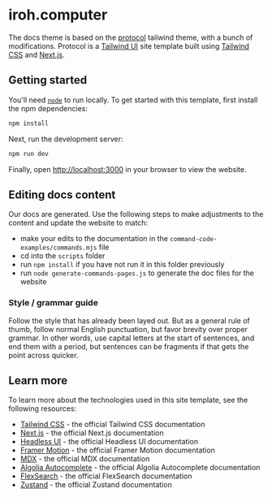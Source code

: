 # iroh.computer

The docs theme is based on the [protocol](https://protocol.tailwindui.com) tailwind theme, with a bunch of modifications. Protocol is a [Tailwind UI](https://tailwindui.com) site template built using [Tailwind CSS](https://tailwindcss.com) and [Next.js](https://nextjs.org). 

## Getting started

You'll need [`node`](https://nodejs.org/) to run locally. To get started with this template, first install the npm dependencies:

```bash
npm install
```

Next, run the development server:

```bash
npm run dev
```

Finally, open [http://localhost:3000](http://localhost:3000) in your browser to view the website.

## Editing docs content
Our docs are generated. Use the following steps to make adjustments to the content and update the website to match:

- make your edits to the documentation in the `command-code-examples/commands.mjs` file
- cd into the `scripts` folder
- run `npm install` if you have not run it in this folder previously
- run `node generate-commands-pages.js` to generate the doc files for the website

### Style / grammar guide
Follow the style that has already been layed out. But as a general rule of thumb, follow normal English punctuation, but favor brevity over proper grammar. In other words, use capital letters at the start of sentences, and end them with a period, but sentences can be fragments if that gets the point across quicker.

## Learn more

To learn more about the technologies used in this site template, see the following resources:

- [Tailwind CSS](https://tailwindcss.com/docs) - the official Tailwind CSS documentation
- [Next.js](https://nextjs.org/docs) - the official Next.js documentation
- [Headless UI](https://headlessui.dev) - the official Headless UI documentation
- [Framer Motion](https://www.framer.com/docs/) - the official Framer Motion documentation
- [MDX](https://mdxjs.com/) - the official MDX documentation
- [Algolia Autocomplete](https://www.algolia.com/doc/ui-libraries/autocomplete/introduction/what-is-autocomplete/) - the official Algolia Autocomplete documentation
- [FlexSearch](https://github.com/nextapps-de/flexsearch) - the official FlexSearch documentation
- [Zustand](https://docs.pmnd.rs/zustand/getting-started/introduction) - the official Zustand documentation
